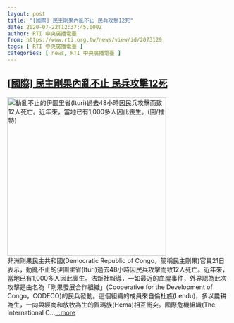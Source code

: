 ```yaml
---
layout: post
title: "[國際] 民主剛果內亂不止 民兵攻擊12死"
date: 2020-07-22T12:37:45.000Z
author: RTI 中央廣播電臺
from: https://www.rti.org.tw/news/view/id/2073129
tags: [ RTI 中央廣播電臺 ]
categories: [ news, RTI 中央廣播電臺 ]
---
```

<!--1595421465000-->
[[國際] 民主剛果內亂不止 民兵攻擊12死](https://www.rti.org.tw/news/view/id/2073129)
------

<div>
<img src="https://static.rti.org.tw/assets/thumbnails/2020/07/22/abeaae9ed85c101cae06b32d144a0752.jpg" width="360" alt="動亂不止的伊圖里省(Ituri)過去48小時因民兵攻擊而致12人死亡。近年來，當地已有1,000多人因此喪生。(圖/推特)" title="動亂不止的伊圖里省(Ituri)過去48小時因民兵攻擊而致12人死亡。近年來，當地已有1,000多人因此喪生。(圖/推特)"><br>非洲剛果民主共和國(Democratic Republic of Congo，簡稱民主剛果)官員21日表示，動亂不止的伊圖里省(Ituri)過去48小時因民兵攻擊而致12人死亡。近年來，當地已有1,000多人因此喪生。法新社報導，一如最近的血腥事件，外界認為此次攻擊是由名為「剛果發展合作組織」(Cooperative for the Development of Congo，CODECO)的民兵發動。這個組織的成員來自倫杜族(Lendu)，多以農耕為生，一向與經商和放牧為生的賀瑪族(Hema)相互衝突。國際危機組織(The International C...<a target="_blank" href="https://www.rti.org.tw/news/view/id/2073129">...more</a>
</div>
